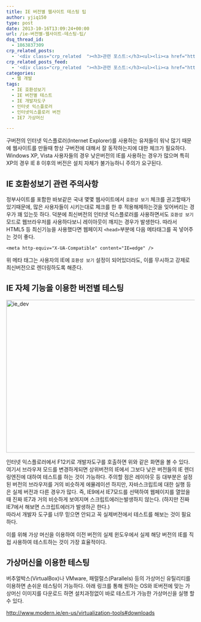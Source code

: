 ```yaml
---
title: IE 버전별 웹사이트 테스팅 팁
author: yjiq150
type: post
date: 2013-10-16T13:09:24+00:00
url: /ie-버전별-웹사이트-테스팅-팁/
dsq_thread_id:
  - 1863837309
crp_related_posts:
  - '<div class="crp_related  "><h3>관련 포스트:</h3><ul><li><a href="https://www.letmecompile.com/mysql-innodb-lock-deadlock/"     class="post-763"><span class="crp_title">MySQL InnoDB lock & deadlock 이해하기</span></a></li><li><a href="https://www.letmecompile.com/shotcut-linux-server-video-generation/"     class="post-753"><span class="crp_title">Shotcut을 이용하여 리눅스 서버에서 템플릿 기반의 동영상 만들기</span></a></li><li><a href="https://www.letmecompile.com/mac-app-recommendation-for-developer/"     class="post-836"><span class="crp_title">개발자를 위한 필수 맥 앱(Mac App) 10선</span></a></li><li><a href="https://www.letmecompile.com/how-cloudflare-works/"     class="post-739"><span class="crp_title">클라우드플레어(Cloudflare) 동작 원리</span></a></li><li><a href="https://www.letmecompile.com/steemit-font-changer/"     class="post-717"><span class="crp_title">스팀잇 폰트체인저 - 한글 폰트 최적화로 스팀잇 포스트의 가독성을 향상시키기</span></a></li></ul><div class="crp_clear"></div></div>'
crp_related_posts_feed:
  - '<div class="crp_related  "><h3>관련 포스트:</h3><ul><li><a href="https://www.letmecompile.com/mysql-innodb-lock-deadlock/"     class="post-763"><span class="crp_title">MySQL InnoDB lock & deadlock 이해하기</span></a></li><li><a href="https://www.letmecompile.com/shotcut-linux-server-video-generation/"     class="post-753"><span class="crp_title">Shotcut을 이용하여 리눅스 서버에서 템플릿 기반의 동영상 만들기</span></a></li><li><a href="https://www.letmecompile.com/mac-app-recommendation-for-developer/"     class="post-836"><span class="crp_title">개발자를 위한 필수 맥 앱(Mac App) 10선</span></a></li><li><a href="https://www.letmecompile.com/how-cloudflare-works/"     class="post-739"><span class="crp_title">클라우드플레어(Cloudflare) 동작 원리</span></a></li><li><a href="https://www.letmecompile.com/steemit-font-changer/"     class="post-717"><span class="crp_title">스팀잇 폰트체인저 - 한글 폰트 최적화로 스팀잇 포스트의 가독성을 향상시키기</span></a></li></ul><div class="crp_clear"></div></div>'
categories:
  - 웹 개발
tags:
  - IE 호환성보기
  - IE 버전별 테스트
  - IE 개발자도구
  - 인터넷 익스플로러
  - 인터넷익스플로러 버전
  - IE7 가상머신

---
```

구버전의 인터넷 익스플로러(Internet Explorer)를 사용하는 유저들이 워낙 많기 때문에 웹사이트를 만들때 항상 구버전에 대해서 잘 동작하는지에 대한 체크가 필요하다. Windows XP, Vista 사용자들의 경우 낮은버전의 IE를 사용하는 경우가 많으며 특히 XP의 경우 IE 8 이후의 버전은 설치 자체가 불가능하니 주의가 요구된다.

## IE 호환성보기 관련 주의사항

정부사이트를 포함한 바보같은 국내 몇몇 웹사이트에서 `호환성 보기` 체크를 권고할때가 있기때문에, 많은 사용자들이 시키는대로 체크를 한 후 적용해제하는것을 잊어버리는 경우가 꽤 있는듯 하다. 덕분에 최신버전의 인터넷 익스플로러를 사용하면서도 `호환성 보기` 모드로 웹브라우저를 사용하다보니 레이아웃이 깨지는 경우가 발생한다. 따라서 HTML5 등 최신기능을 사용했다면 웹페이지 `<head>`부분에 다음 메타태그를 꼭 넣어주는 것이 좋다.

    <meta http-equiv="X-UA-Compatible" content="IE=edge" />
    

위 메타 태그는 사용자의 IE에 `호환성 보기` 설정이 되어있더라도, 이를 무시하고 강제로 최신버전으로 렌더링하도록 해준다.

## IE 자체 기능을 이용한 버전별 테스팅

[<img loading="lazy" width="829" height="408" src="/uploads/2013/10/ie_dev.png" alt="ie_dev" class="alignnone size-full wp-image-198" />][1]

인터넷 익스플로러에서 F12키로 개발자도구를 호출하면 위와 같은 화면을 볼 수 있다. 여기서 브라우져 모드를 변경하게되면 상위버전의 IE에서 그보다 낮은 버전들의 IE 렌더링엔진에 대하여 테스트를 하는 것이 가능하다. 주의할 점은 레이아웃 등 대부분은 설정된 버전의 브라우저를 거의 비슷하게 에뮬레이션 하지만, 자바스크립트에 대한 실행 등은 실제 버전과 다른 경우가 많다. 즉, IE9에서 IE7모드를 선택하여 웹페이지를 열었을때 진짜 IE7과 거의 비슷하게 보여지며 스크립트에러는발생하지 않는다. (하지만 진짜 IE7에서 해보면 스크립트에러가 발생하곤 한다.)  
따라서 개발자 도구를 너무 믿으면 안되고 꼭 실제버전에서 테스트를 해보는 것이 필요하다.

이를 위해 가상 머신을 이용하여 이전 버전의 실제 윈도우에서 실제 해당 버전의 IE를 직접 사용하여 테스트하는 것이 가장 효율적이다.

## 가상머신을 이용한 테스팅

버추얼박스(VirtualBox)나 VMware, 패럴럴스(Parallels) 등의 가상머신 유틸리티를 이용하면 손쉬운 테스팅이 가능하다. 아래 링크를 통해 원하는 OS와 IE버전에 맞는 가상머신 이미지를 다운로드 하면 설치과정없이 바로 테스트가 가능한 가상머신을 실행 할 수 있다.

<http://www.modern.ie/en-us/virtualization-tools#downloads>

 [1]: /uploads/2013/10/ie_dev.png